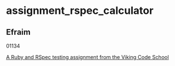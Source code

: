 # assignment_rspec_calculator

## Efraim

01134

[A Ruby and RSpec testing assignment from the Viking Code School](http://www.vikingcodeschool.com)
